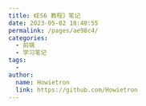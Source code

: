 ```yaml
---
title: 《ES6 教程》笔记
date: 2023-05-02 18:40:55
permalink: /pages/ae98c4/
categories:
  - 前端
  - 学习笔记
tags:
  - 
author: 
  name: Howietron
  link: https://github.com/Howietron
---
```


